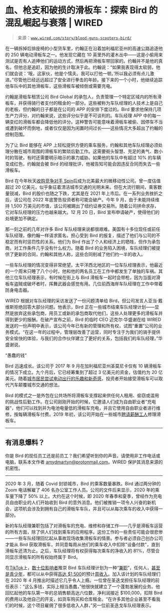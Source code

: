 <!--yml

category: 未分类

date: 2024-05-27 14:31:02

-->

# 血、枪支和破损的滑板车：探索 Bird 的混乱崛起与衰落 | WIRED

> 来源：[`www.wired.com/story/blood-guns-scooters-bird/`](https://www.wired.com/story/blood-guns-scooters-bird/)

在一辆拆掉后排座椅的小型货车里，约翰正在沿着加利福尼亚州的高速公路追逐他的 250 辆电动滑板车之一。他发现它藏在 10 英里外的灌木丛中——这是小偷用来测试是否有人追捧他们的运动方式，然后再把滑板车带回家的。约翰并不是他的真名，但他总是追赶，因为他的生计取决于此。约翰说：“如果我表现得太软弱，他们就会说：‘哦，这家伙，他是个懦夫。我可以打他一顿。’所以我必须有点儿激进。”尽管他已经远远超过了安全进行拳击的年龄。接下来的一个小时，他继续追踪他车队中的其他滑板车，这些滑板车被倾倒或需要充电。

约翰是滑板车租赁公司 Bird Global 的承包人，负责管理一个特定区域内的所有滑板车，并获得骑行者支付的租金的一部分。这些被称为车队经理的人技术上是自己的老板，但约翰的日子都是在公司的 APP 的安排下度过的。Bird 要求他保持几项生产力评分，对约翰来说，这些评分似乎是不可谈判的。车队经理 APP 中的每一辆变红的滑板车都会降低他的评分。这种警告可能意味着滑板车被偷、因停车不当或遭到破坏而倒地，或者仅仅是因为闲置时间过长——这些情况大多超出了约翰的控制范围。

为了让 Bird 能够在 APP 上轻松提供方便的乘车服务，约翰和其他车队经理必须处理分散在城市周围的滑板车的繁琐后勤工作。这需要街头智慧、充足的勇气、数小时的驾驶，有时还需要明示暗示的暴力威胁。如果他的车队中有超过 10% 的车辆变成红色，约翰就会被 Bird 的经理批评，他被告知可能会因违反合同而失去一些滑板车。

Bird 在今年秋天[收购竞争对手 Spin](https://ir.bird.co/news-events/press-releases/detail/111/bird-acquires-spin-now-north-americas-largest)后成为北美最大的微移动性公司。曾一度估值超过 20 亿美元，似乎象征着清洁城市交通的光明未来。但在大流行期间，乘客数量锐减，Bird 的股价也随之下跌，尤其是在 2021 年上市后。在一系列业务挫折之后，该公司在 2022 年底警告投资者称可能会破产。今年 9 月，由于未能持续维持 1,500 万美元的市值，该公司被踢出了纽约证券交易所。随着公司拼命求存，它对车队经理的压力也越来越大。12 月 20 日，Bird 宣布申请破产，使得他们的处境更加不确定。

那一刻之前的几年对许多 Bird 车队经理来说都很艰难。美国有十多位现任或前任车队经理，像约翰一样请求匿名，担心受到 Bird 的报复，描述了他们与公司的不稳定而有时惩罚性的关系。他们为 Bird 作出了个人和经济上的牺牲，但作为承包商，对工作条件几乎没有什么权力。随着 Bird 的业务陷入困境，车队经理们被提供了更新的合同，约翰和其他人称，这些合同削减了他们约一半的收入。

一些车队经理的情况变得非常绝望。太平洋西北地区的一位车队经理表示，他最近的一个周末只睡了八个小时，他和他的两名员工在工作中都发生了单独的车祸。其他三位车队经理表示，有时候在街上与 Bird 滑板车一起时会带枪，因为当面对滑板车盗贼或破坏者时，挥舞武器会感觉有用。几位前西海岸车队经理在工作中带着防身电击器。

WIRED 根据对车队经理的采访发送了一份问题清单给 Bird，但公司发言人亚当·戴维斯拒绝回答大部分问题。他表示，Bird 正在一些城市结束车队经理计划——显然是放弃这些承包商，用员工或新的承包商取代他们，这些人处理更多的滑板车并得到更少的报酬。在破产宣布之前，Bird 的临时 CEO 迈克尔·华盛谢在给 WIRED 发送的一份声明中表示，该公司今年已有新的管理和所有权，试图“重置”公司的业务模式。“在这一年的过程中，管理层改善了运营，同时专注于为我们的骑手提供安全愉快的体验，与我们的合作伙伴建立了更好的关系，包括我们的车队经理，”华盛谢说。

“愚蠢的钱”

Bird 迅速成长。该公司于 2017 年 9 月在加利福尼亚州圣莫尼卡仅有 10 辆滑板车的情况下成立。九个月后，它已经筹集到了超过 3 亿美元的资金，估值约为 20 亿美元。随着[城市居民尝试电动出行的乐趣和新奇感](https://www.wired.com/story/2018-year-of-the-scooter-what-happens-2019/)，投资者开始接受滑板车可以取代汽车颠覆城市交通的想法。

Bird 的模式之一是外包在公共场所将滑板车支撑起来供任何人租用、偷窃或滥用的挑战性后勤工作。在公司刚刚开始的时候，它邀请人们成为自由职业者“充电器”，他们可以找到并为电池电量低的滑板车充电，并且它使用自由职业者进行维修，按每辆滑板车付费。2019 年初，该公司开始在一些城市[聘请薪酬工人](https://www.wired.com/story/spin-scooter-share-gig-economy-employees)修理滑板车。

* * *

## 有消息爆料？

你是 Bird 的现任员工还是前员工？我们希望听到你的声音。请使用非工作电话或电脑，联系本文作者 amydmartyn@protonmail.com。WIRED 保护其消息来源的机密性。

* * *

2020 年 3 月，随着 Covid 封锁城市，Bird 的乘客数量暴跌。Bird 通过两分钟的 Zoom 电话解雇了 406 名办公室工作人员。公司的文件后来显示，2020 年的乘车量下降了 50% 以上。大约在这个时候，即 2020 年春季和夏季，曾经作为充电员自由职业的人们开始收到 Bird 的意外消息。他们被推销一项令人兴奋的新机会，这项机会涉及到拥有自己的滑板车车队，并且可以从每次乘车的收入中获得一部分。

新的车队经理兼职包括了对滑板车的充电、维修和存储工作——几乎是滑板车运营的所有方面，除了供人们找到乘车的应用程序。这份工作的一些责任可能会很悲惨——一些车队经理回忆起从事故现场收集滑板车的情景。参与者必须自己创办公司才能从 Bird 获取滑板车，并同意每周从他们的乘车收入中扣除"设备付款"，直到滑板车还清为止。之后，车队经理将有权获得每次乘车的净收入的 81%，尽管合同显示滑板车的所有权始终属于 Bird。

在[TikTok](https://www.tiktok.com/@abundancewithglory/video/7062746395857505541?lang=en&q=fleet%20manager&t=1692659221686)上，[数十位](https://www.tiktok.com/@janimktg/video/7204194747659996459?lang=en&q=fleet%20manager&t=1692659221686)[影响者](https://www.tiktok.com/@buildsuccesswithtommy/video/7223495615710350638?lang=en&q=fleet%20manager&t=1692659221686)推崇 Bird 车队经理计划为一种“[兼职](https://www.tiktok.com/@moneywithcat/video/7116488084597820677?lang=en&q=fleet%20manager&t=1692659221686)”，任何人，[甚至是青少年](https://www.tiktok.com/@amyshustle/video/7224132959153048874?lang=en&q=fleet%20manager&t=1692659221686)，都可以从中获得[高达 $1,500](https://www.tiktok.com/@future_building/video/7211139868070645034?lang=en&q=fleet%20manager&t=1692659221686)的预计[周收入](https://www.tiktok.com/@chineduchiana/video/6912764249647435010?lang=en&q=fleet%20manager&t=1692659221686)。加入该计划的车队经理们在 2020 年 4 月推出时描述它几乎令人上瘾。一位曾在圣迭戈担任车队经理的前任表示：“这么多钱，实际上相当愚蠢，”他很快就建立了一个蓬勃发展的业务。他回忆起他的车队第一年的总销售额高达六位数，净利润接近 $100,000，扣除 Bird 的费用以及他自己的开支，如货车购买和仓库租金。“在许多其他企业甚至不看我们的时候，这个项目雇佣了很多低收入人群，”另一位前圣迭戈车队经理表示。

